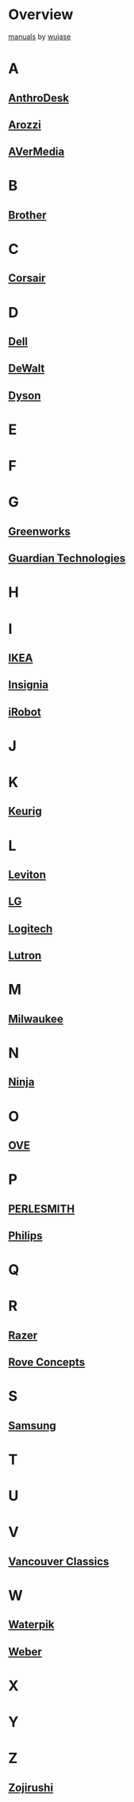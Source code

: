 # Overview

[manuals](https://github.com/wujase/manuals/) by [wujase](https://github.com/wujase/)

# A

## [AnthroDesk](anthrodesk/README.md)

## [Arozzi](arozzi/README.md)

## [AVerMedia](avermedia/README.md)

# B

## [Brother](brother/README.md)

# C

## [Corsair](corsair/README.md)

# D

## [Dell](dell/README.md)

## [DeWalt](dewalt/README.md)

## [Dyson](dyson/README.md)

# E

# F

# G

## [Greenworks](greenworks/README.md)

## [Guardian Technologies](guardian-technologies/README.md)

# H

# I

## [IKEA](ikea/README.md)

## [Insignia](insignia/README.md)

## [iRobot](irobot/README.md)

# J

# K

## [Keurig](keurig/README.md)

# L

## [Leviton](leviton/README.md)

## [LG](lg/README.md)

## [Logitech](logitech/README.md)

## [Lutron](lutron/README.md)

# M

## [Milwaukee](milwaukee/README.md)

# N

## [Ninja](ninja/README.md)

# O

## [OVE](ove/README.md)

# P

## [PERLESMITH](perlesmith/README.md)

## [Philips](philips/README.md)

# Q

# R

## [Razer](razer/README.md)

## [Rove Concepts](rove-concepts/README.md)

# S

## [Samsung](samsung/README.md)

# T

# U

# V

## [Vancouver Classics](vancouver-classics/README.md)

# W

## [Waterpik](waterpik/README.md)

## [Weber](weber/README.md)

# X

# Y

# Z

## [Zojirushi](zojirushi/README.md)
